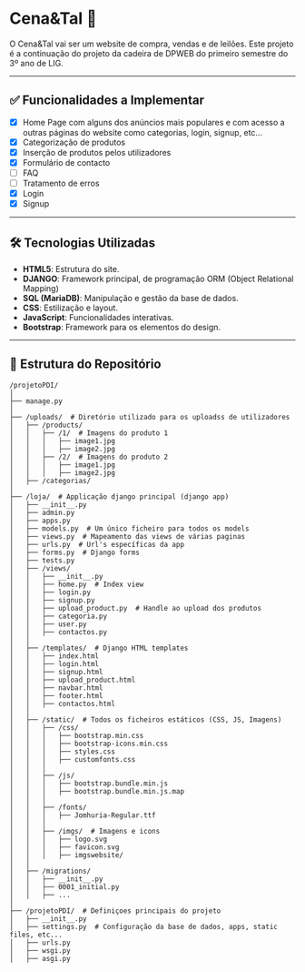 # Cena&Tal 🛒


O Cena&Tal vai ser um website de compra, vendas e de leilões.
Este projeto é a continuação do projeto da cadeira de DPWEB do primeiro semestre do 3º ano de LIG.

---

## ✅ Funcionalidades a Implementar

- [x] Home Page com alguns dos anúncios mais populares e com acesso a outras páginas do website como categorias, login, signup, etc...
- [x] Categorização de produtos
- [x] Inserção de produtos pelos utilizadores
- [x] Formulário de contacto
- [ ] FAQ
- [ ] Tratamento de erros
- [X] Login
- [X] Signup
---

## 🛠️ Tecnologias Utilizadas

- **HTML5**: Estrutura do site.
- **DJANGO**: Framework principal, de programação ORM (Object Relational Mapping)
- **SQL (MariaDB)**: Manipulação e gestão da base de dados.
- **CSS**: Estilização e layout.
- **JavaScript**: Funcionalidades interativas.
- **Bootstrap**: Framework para os elementos do design.

---

## 📂 Estrutura do Repositório

```plaintext
/projetoPDI/
│
├── manage.py
│
├── /uploads/  # Diretório utilizado para os uploadss de utilizadores
│   ├── /products/ 
│   │   ├── /1/  # Imagens do produto 1
│   │   │   ├── image1.jpg
│   │   │   ├── image2.jpg
│   │   ├── /2/  # Imagens do produto 2
│   │   │   ├── image1.jpg
│   │   │   ├── image2.jpg
│   ├── /categorias/
│
├── /loja/  # Applicação django principal (django app)
│   ├── __init__.py
│   ├── admin.py
│   ├── apps.py
│   ├── models.py  # Um único ficheiro para todos os models
│   ├── views.py  # Mapeamento das views de várias paginas
│   ├── urls.py  # Url's específicas da app
│   ├── forms.py  # Django forms
│   ├── tests.py
│   ├── /views/
│   │   ├── __init__.py
│   │   ├── home.py  # Index view
│   │   ├── login.py
│   │   ├── signup.py
│   │   ├── upload_product.py  # Handle ao upload dos produtos
│   │   ├── categoria.py
│   │   ├── user.py
│   │   ├── contactos.py
│   │
│   ├── /templates/  # Django HTML templates
│   │   ├── index.html
│   │   ├── login.html
│   │   ├── signup.html
│   │   ├── upload_product.html
│   │   ├── navbar.html
│   │   ├── footer.html  
│   │   ├── contactos.html
│   │
│   ├── /static/  # Todos os ficheiros estáticos (CSS, JS, Imagens)
│   │   ├── /css/
│   │   │   ├── bootstrap.min.css
│   │   │   ├── bootstrap-icons.min.css
│   │   │   ├── styles.css
│   │   │   ├── customfonts.css
│   │   │
│   │   ├── /js/
│   │   │   ├── bootstrap.bundle.min.js
│   │   │   ├── bootstrap.bundle.min.js.map
│   │   │
│   │   ├── /fonts/
│   │   │   ├── Jomhuria-Regular.ttf
│   │   │
│   │   ├── /imgs/  # Imagens e icons
│   │   │   ├── logo.svg
│   │   │   ├── favicon.svg
│   │   │   ├── imgswebsite/
│   │
│   ├── /migrations/
│   │   ├── __init__.py
│   │   ├── 0001_initial.py
│   │   ├── ...
│
├── /projetoPDI/  # Definiçoes principais do projeto
│   ├── __init__.py
│   ├── settings.py  # Configuração da base de dados, apps, static files, etc...
│   ├── urls.py
│   ├── wsgi.py
│   ├── asgi.py

